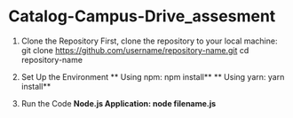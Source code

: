 # Catalog-Campus-Drive_assesment
1. Clone the Repository
First, clone the repository to your local machine:
git clone https://github.com/username/repository-name.git
cd repository-name

3. Set Up the Environment
  ** Using npm: npm install**
 **  Using yarn: yarn install**
   
 5. Run the Code
    **Node.js Application: node filename.js**
